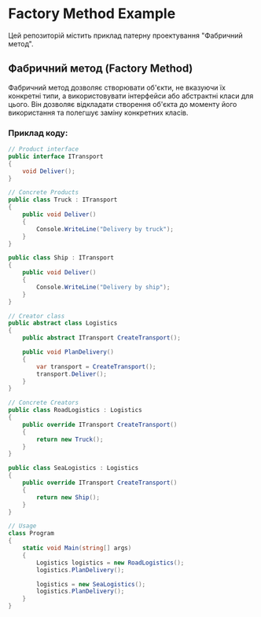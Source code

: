 # Factory Method Example

Цей репозиторій містить приклад патерну проектування "Фабричний метод".

## Фабричний метод (Factory Method)

Фабричний метод дозволяє створювати об'єкти, не вказуючи їх конкретні типи, а використовувати інтерфейси або абстрактні класи для цього. Він дозволяє відкладати створення об'єкта до моменту його використання та полегшує заміну конкретних класів.

### Приклад коду:

```csharp
// Product interface
public interface ITransport
{
    void Deliver();
}

// Concrete Products
public class Truck : ITransport
{
    public void Deliver()
    {
        Console.WriteLine("Delivery by truck");
    }
}

public class Ship : ITransport
{
    public void Deliver()
    {
        Console.WriteLine("Delivery by ship");
    }
}

// Creator class
public abstract class Logistics
{
    public abstract ITransport CreateTransport();

    public void PlanDelivery()
    {
        var transport = CreateTransport();
        transport.Deliver();
    }
}

// Concrete Creators
public class RoadLogistics : Logistics
{
    public override ITransport CreateTransport()
    {
        return new Truck();
    }
}

public class SeaLogistics : Logistics
{
    public override ITransport CreateTransport()
    {
        return new Ship();
    }
}

// Usage
class Program
{
    static void Main(string[] args)
    {
        Logistics logistics = new RoadLogistics();
        logistics.PlanDelivery();

        logistics = new SeaLogistics();
        logistics.PlanDelivery();
    }
}
